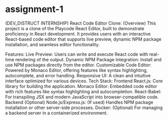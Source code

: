 # assignment-1
(DEV_DISTRUCT INTERNSHIP)
React Code Editor Clone:
(Overview)
This project is a clone of the Playcode React Editor, built to demonstrate proficiency in React development. It provides users with an interactive React-based code editor that supports live preview, dynamic NPM package installation, and seamless editor functionality.

Features:
Live Preview: Users can write and execute React code with real-time rendering of the output.
Dynamic NPM Package Integration: Install and use NPM packages directly from the editor.
Customizable Code Editor: Powered by Monaco Editor, offering features like syntax highlighting, autocomplete, and error handling.
Responsive UI: A clean and intuitive interface optimized for various devices.
Tech Stack:
Frontend
React.js: Core library for building the application.
Monaco Editor: Embedded code editor with rich features like syntax highlighting and autocompletion.
React-Babel: For transpiling JSX and modern JavaScript into browser-compatible code.
Backend (Optional)
Node.js/Express.js: (If used) Handles NPM package installation or other server-side processes.
Docker: (Optional) For managing a backend server in a containerized environment.
